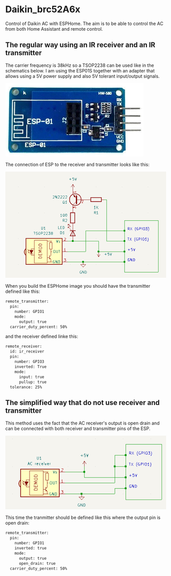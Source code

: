 # Daikin_brc52A6x
Control of Daikin AC with ESPHome. The aim is to be able to control the AC from both Home Assistant and remote control.

## The regular way using an IR receiver and an IR transmitter

The carrier frequency is 38kHz so a TSOP2238 can be used like in the schematics below. I am using the ESP01S together with an adapter that allows using a 5V power supply and also 5V tolerant input/output signals.

![alt text](images/adapter5V-3.3V.png)

The connection of ESP to the receiver and transmitter looks like this:

![alt text](images/txrx_sch.png)

When you build the ESPHome image you should have the transmitter defined like this:
```
remote_transmitter:
  pin:
    number: GPIO1
    mode:
      output: true
  carrier_duty_percent: 50%
```
and the receiver defined linke this:
```
remote_receiver:
  id: ir_receiver 
  pin:
    number: GPIO3
    inverted: True
    mode:
      input: true
      pullup: true
  tolerance: 25%
```

## The simplified way that do not use receiver and transmitter

This method uses the fact that the AC receiver's output is open drain and can be connected with both receiver and transmitter pins of the ESP.

![alt text](images/simple_sch.png)

This time the tranmitter should be defined like this where the output pin is open drain:

```
remote_transmitter:
  pin:
    number: GPIO1
    inverted: true
    mode:
      output: true
      open_drain: true
  carrier_duty_percent: 50%
```

